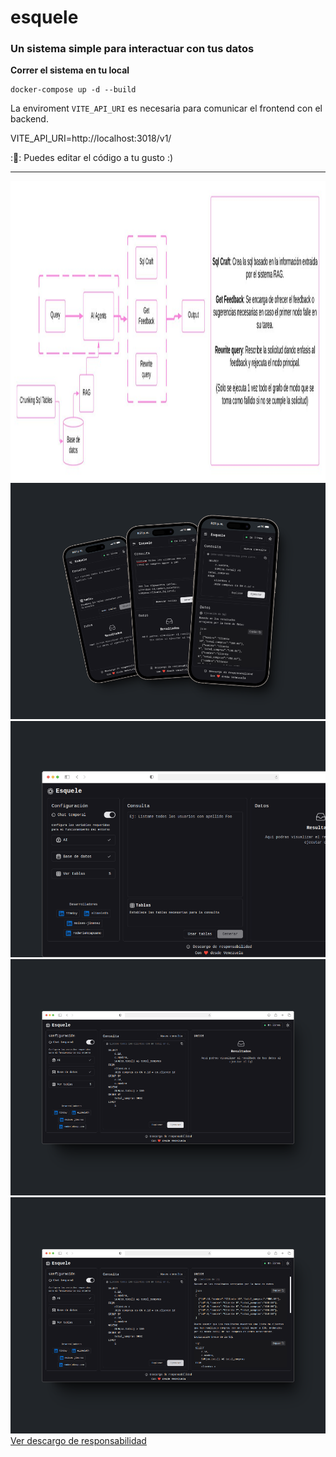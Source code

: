 # esquele

### Un sistema simple para interactuar con tus datos

__Correr el sistema en tu local__

```shell
docker-compose up -d --build
```
La enviroment `VITE_API_URI` es necesaria para comunicar el frontend con el backend.

VITE_API_URI=http://localhost:3018/v1/

::memo:: Puedes editar el código a tu gusto :)

---

<img src="./assets/esquele.jpg" width="auto" height="480px" alt="Esquele Grapho Image" />

<img src="./assets/image-1.png" width="auto" h="480px" alt="Esquele Responsive mode" />

<img src="./assets/image-2.png" width="auto" h="480px" alt="Esquele Web mode" />
<img src="./assets/image-3.png" width="auto" h="480px" alt="Esquele Web mode" />
<img src="./assets/image-4.png" width="auto" h="480px" alt="Esquele Web mode" />

<a href="./assets/DISCLAIMER.md" title="Dislaimer">
Ver descargo de responsabilidad
</a>
